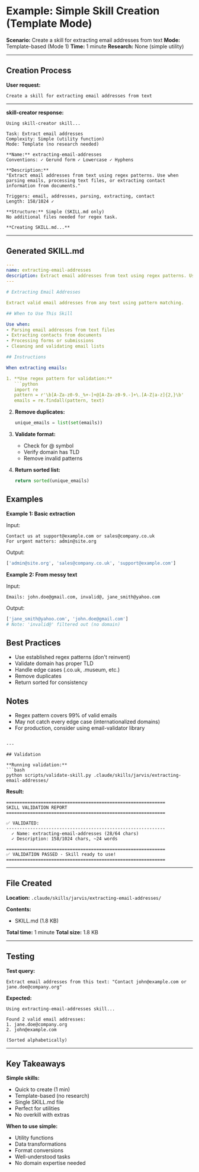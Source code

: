# Example: Simple Skill Creation (Template Mode)

**Scenario:** Create a skill for extracting email addresses from text
**Mode:** Template-based (Mode 1)
**Time:** 1 minute
**Research:** None (simple utility)

---

## Creation Process

**User request:**
```
Create a skill for extracting email addresses from text
```

---

**skill-creator response:**
```
Using skill-creator skill...

Task: Extract email addresses
Complexity: Simple (utility function)
Mode: Template (no research needed)

**Name:** extracting-email-addresses
Conventions: ✓ Gerund form ✓ Lowercase ✓ Hyphens

**Description:**
"Extract email addresses from text using regex patterns. Use when parsing emails, processing text files, or extracting contact information from documents."

Triggers: email, addresses, parsing, extracting, contact
Length: 158/1024 ✓

**Structure:** Simple (SKILL.md only)
No additional files needed for regex task.

**Creating SKILL.md...**
```

---

## Generated SKILL.md

```yaml
---
name: extracting-email-addresses
description: Extract email addresses from text using regex patterns. Use when parsing emails, processing text files, or extracting contact information from documents.
---

# Extracting Email Addresses

Extract valid email addresses from any text using pattern matching.

## When to Use This Skill

Use when:
- Parsing email addresses from text files
- Extracting contacts from documents
- Processing forms or submissions
- Cleaning and validating email lists

## Instructions

When extracting emails:

1. **Use regex pattern for validation:**
   ```python
   import re
   pattern = r'\b[A-Za-z0-9._%+-]+@[A-Za-z0-9.-]+\.[A-Z|a-z]{2,}\b'
   emails = re.findall(pattern, text)
   ```

2. **Remove duplicates:**
   ```python
   unique_emails = list(set(emails))
   ```

3. **Validate format:**
   - Check for @ symbol
   - Verify domain has TLD
   - Remove invalid patterns

4. **Return sorted list:**
   ```python
   return sorted(unique_emails)
   ```

## Examples

**Example 1: Basic extraction**

Input:
```
Contact us at support@example.com or sales@company.co.uk
For urgent matters: admin@site.org
```

Output:
```python
['admin@site.org', 'sales@company.co.uk', 'support@example.com']
```

**Example 2: From messy text**

Input:
```
Emails: john.doe@gmail.com, invalid@, jane_smith@yahoo.com
```

Output:
```python
['jane_smith@yahoo.com', 'john.doe@gmail.com']
# Note: 'invalid@' filtered out (no domain)
```

## Best Practices

- Use established regex patterns (don't reinvent)
- Validate domain has proper TLD
- Handle edge cases (.co.uk, .museum, etc.)
- Remove duplicates
- Return sorted for consistency

## Notes

- Regex pattern covers 99% of valid emails
- May not catch every edge case (internationalized domains)
- For production, consider using email-validator library
```

---

## Validation

**Running validation:**
```bash
python scripts/validate-skill.py .claude/skills/jarvis/extracting-email-addresses/
```

**Result:**
```
============================================================
SKILL VALIDATION REPORT
============================================================

✅ VALIDATED:
------------------------------------------------------------
  ✓ Name: extracting-email-addresses (28/64 chars)
  ✓ Description: 158/1024 chars, ~24 words

============================================================
✅ VALIDATION PASSED - Skill ready to use!
============================================================
```

---

## File Created

**Location:** `.claude/skills/jarvis/extracting-email-addresses/`

**Contents:**
- SKILL.md (1.8 KB)

**Total time:** 1 minute
**Total size:** 1.8 KB

---

## Testing

**Test query:**
```
Extract email addresses from this text: "Contact john@example.com or jane.doe@company.org"
```

**Expected:**
```
Using extracting-email-addresses skill...

Found 2 valid email addresses:
1. jane.doe@company.org
2. john@example.com

(Sorted alphabetically)
```

---

## Key Takeaways

**Simple skills:**
- Quick to create (1 min)
- Template-based (no research)
- Single SKILL.md file
- Perfect for utilities
- No overkill with extras

**When to use simple:**
- Utility functions
- Data transformations
- Format conversions
- Well-understood tasks
- No domain expertise needed
